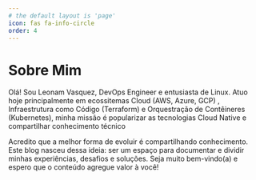 ```yaml
---
# the default layout is 'page'
icon: fas fa-info-circle
order: 4
---
```


# Sobre Mim

Olá! Sou Leonam Vasquez, DevOps Engineer e entusiasta de Linux. Atuo hoje principalmente em ecossitemas Cloud (AWS, Azure, GCP) , Infraestrutura como Código (Terraform) e Orquestração de Contêineres (Kubernetes), minha missão é popularizar as tecnologias Cloud Native e compartilhar conhecimento técnico

Acredito que a melhor forma de evoluir é compartilhando conhecimento. Este blog nasceu dessa ideia: ser um espaço para documentar e dividir minhas experiências, desafios e soluções. Seja muito bem-vindo(a) e espero que o conteúdo agregue valor à você!

